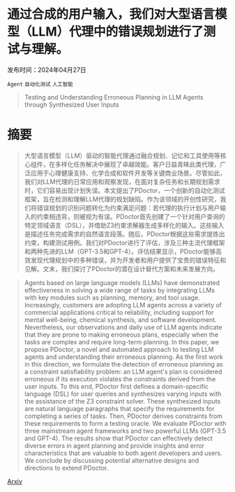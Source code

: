 # 通过合成的用户输入，我们对大型语言模型（LLM）代理中的错误规划进行了测试与理解。

发布时间：2024年04月27日

`Agent` `自动化测试` `人工智能`

> Testing and Understanding Erroneous Planning in LLM Agents through Synthesized User Inputs

# 摘要

> 大型语言模型（LLM）驱动的智能代理通过融合规划、记忆和工具使用等核心组件，在多样化任务解决中展现了卓越效能。客户日益青睐此类代理，广泛应用于心理健康支持、化学合成和软件开发等关键商业场景。尽管如此，我们对LLM代理的日常应用和观察发现，在面对复杂任务和长期规划需求时，它们容易出现计划失误。本文提出了PDoctor，一个创新的自动化测试框架，旨在检测和理解LLM代理的规划缺陷。作为该领域的开创性研究，我们将错误规划的识别问题转化为约束满足问题：若代理的执行计划与用户输入的约束相违背，则被视为有误。PDoctor首先创建了一个针对用户查询的特定领域语言（DSL），并借助Z3约束求解器生成多样化的输入。这些输入是描述任务完成需求的自然语言段落。随后，PDoctor根据这些需求提炼出约束，构建测试用例。我们对PDoctor进行了评估，涉及三种主流代理框架和两种先进的LLM（GPT-3.5和GPT-4）。评估结果显示，PDoctor能够高效发现代理规划中的多种错误，并为开发者和用户提供了宝贵的错误特征和见解。文末，我们探讨了PDoctor的潜在设计替代方案和未来发展方向。

> Agents based on large language models (LLMs) have demonstrated effectiveness in solving a wide range of tasks by integrating LLMs with key modules such as planning, memory, and tool usage. Increasingly, customers are adopting LLM agents across a variety of commercial applications critical to reliability, including support for mental well-being, chemical synthesis, and software development. Nevertheless, our observations and daily use of LLM agents indicate that they are prone to making erroneous plans, especially when the tasks are complex and require long-term planning.
  In this paper, we propose PDoctor, a novel and automated approach to testing LLM agents and understanding their erroneous planning. As the first work in this direction, we formulate the detection of erroneous planning as a constraint satisfiability problem: an LLM agent's plan is considered erroneous if its execution violates the constraints derived from the user inputs. To this end, PDoctor first defines a domain-specific language (DSL) for user queries and synthesizes varying inputs with the assistance of the Z3 constraint solver. These synthesized inputs are natural language paragraphs that specify the requirements for completing a series of tasks. Then, PDoctor derives constraints from these requirements to form a testing oracle. We evaluate PDoctor with three mainstream agent frameworks and two powerful LLMs (GPT-3.5 and GPT-4). The results show that PDoctor can effectively detect diverse errors in agent planning and provide insights and error characteristics that are valuable to both agent developers and users. We conclude by discussing potential alternative designs and directions to extend PDoctor.

[Arxiv](https://arxiv.org/abs/2404.17833)